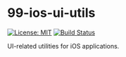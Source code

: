 # 99-ios-ui-utils

[![License: MIT](https://img.shields.io/badge/License-MIT-yellow.svg)](https://opensource.org/licenses/MIT)
[![Build Status](https://travis-ci.org/team99/99-ios-ui-utils.svg?branch=master)](https://travis-ci.org/team99/99-ios-ui-utils)

UI-related utilities for iOS applications.
